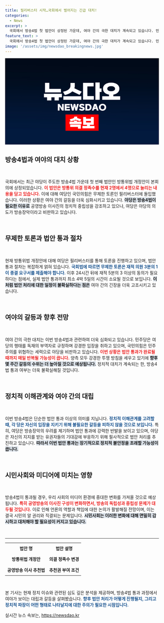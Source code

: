 ```yaml
---
title: 필리버스터 시작…국회에서 벌어지는 긴급 대치!
categories:
  - News
excerpt: >
  국회에서 방송4법 첫 법안이 상정된 가운데, 여야 간의 극한 대치가 계속되고 있습니다. 민주당은 방송장악 방지를 주장하며 법안 처리를 밀어붙이는데 반해, 국민의힘은 무제한 토론에 돌입하며 강하게 반발하고 있어 긴장감이 감돕니다.
feature_text: >
  국회에서 방송4법 첫 법안이 상정된 가운데, 여야 간의 극한 대치가 계속되고 있습니다. 민주당은 방송장악 방지를 주장하며 법안 처리를 밀어붙이는데 반해, 국민의힘은 무제한 토론에 돌입하며 강하게 반발하고 있어 긴장감이 감돕니다.
image: '/assets/img/newsdao_breakingnews.jpg'
---
```


<p><img src="/assets/img/newsdao_breakingnews.jpg" alt="ranknews 속보" /></p>

<h2 data-ke-size="size26">방송4법과 여야의 대치 상황</h2>

<p data-ke-size="size16">&nbsp;</p>

<p>국회에서는 최근 야당이 주도한 방송4법 가운데 첫 번째 법안인 방통위법 개정안이 본회의에 상정되었습니다. <b><span style="color: #ee2323;">이 법안은 방통위 의결 정족수를 현재 2명에서 4명으로 늘리는 내용을 담고 있습니다.</span></b> 이에 대해 여당인 국민의힘은 무제한 토론인 필리버스터에 돌입했습니다. 이러한 상황은 여야 간의 갈등을 더욱 심화시키고 있습니다. <b><span style="background-color: #21538527;">야당은 방송4법이 필요한 이유로</span></b> 공영방송 이사진의 정치적 중립성을 강조하고 있으나, 여당은 야당의 의도가 방송장악이라고 비판하고 있습니다.</p>

<p data-ke-size="size16">&nbsp;</p>

<h2 data-ke-size="size26">무제한 토론과 법안 통과 절차</h2>

<p data-ke-size="size16">&nbsp;</p>

<p>현재 방통위법 개정안에 대해 여당은 필리버스터를 통해 토론을 진행하고 있으며, 법안 통과 절차는 복잡하게 얽혀 있습니다. <b><span style="color: #1a5490;">국회법에 따르면 무제한 토론은 재적 의원 3분의 1이 종결 요구서를 제출해야 합니다.</span></b> 이후 24시간 뒤에 재적 5분의 3 이상의 동의가 필요하다는 점에서, 실제 법안 통과까지 최소 4박 5일의 시간이 소요될 것으로 보입니다. <b><span style="background-color: #21538527;">이처럼 법안 처리에 대한 일정이 불확실하다는 점은</span></b> 여야 간의 긴장을 더욱 고조시키고 있습니다.</p>

<p data-ke-size="size16">&nbsp;</p>

<h2 data-ke-size="size26">여야의 갈등과 향후 전망</h2>

<p data-ke-size="size16">&nbsp;</p>

<p>여야 간의 극한 대치는 이번 방송4법과 관련하여 더욱 심화되고 있습니다. 민주당은 여당의 행태를 독재의 부역자로 규정하며 강경한 입장을 취하고 있으며, 국민의힘은 민주주의를 위협하는 세력으로 야당을 비판하고 있습니다. <b><span style="color: #ee2323;">이번 상황은 법안 통과가 완료될 때까지 매일 반복될 가능성이 큽니다.</span></b> 양측 모두 강경한 투쟁 방침을 세우고 있기에 <b><span style="background-color: #21538527;">향후 몇 주간 갈등의 수위는 더 높아질 것으로 예상됩니다.</span></b> 정치적 대치가 계속되는 한, 방송4법 통과 여부는 더욱 불확실해질 것입니다.</p>

<p data-ke-size="size16">&nbsp;</p>

<h2 data-ke-size="size26">정치적 이해관계와 여야 간의 대립</h2>

<p data-ke-size="size16">&nbsp;</p>

<p>이번 방송4법은 단순한 법안 통과 이상의 의미를 지닙니다. <b><span style="color: #1a5490;">정치적 이해관계를 고려할 때, 각 당은 자신의 입장을 지키기 위해 불필요한 갈등을 피하지 않을 것으로 보입니다.</span></b> 특히, 여당은 방송장악의 우려를 제기하며 법안 통과에 강력한 반발을 보이고 있으며, 야당은 자신의 지지를 받는 유권자들의 기대감에 부응하기 위해 필사적으로 법안 처리를 추진하고 있습니다. <b><span style="background-color: #21538527;">따라서 이번 법안 통과는 장기적으로 정치적 불안정을 초래할 가능성이 큽니다.</span></b></p>

<p data-ke-size="size16">&nbsp;</p>

<h2 data-ke-size="size26">시민사회와 미디어에 미치는 영향</h2>

<p data-ke-size="size16">&nbsp;</p>

<p>방송4법이 통과될 경우, 우리 사회의 미디어 환경에 중대한 변화를 가져올 것으로 예상됩니다. <b><span style="color: #ee2323;">특히 공영방송의 이사진 구성이 변화하면서, 방송의 독립성과 중립성 문제가 대두될 것입니다.</span></b> 이로 인해 언론의 역할과 책임에 대한 논의가 활발해질 전망이며, 이는 결국 시민의 알 권리와 직결되는 문제입니다. <b><span style="background-color: #21538527;">시민사회는 이러한 변화에 대해 면밀히 감시하고 대처해야 할 필요성이 커지고 있습니다.</span></b></p>

<p data-ke-size="size16">&nbsp;</p>

<hr />

<table style="width: 100%;">
  <tr>
    <td style="text-align: center; height: 30px;"><b>법안 명</b></td>
    <td style="text-align: center; height: 30px;"><b>법안 설명</b></td>
  </tr>
  <tr>
    <td style="text-align: center; height: 30px;"><b>방통위법 개정안</b></td>
    <td style="text-align: center; height: 30px;"><b>의결 정족수 변경</b></td>
  </tr>
  <tr>
    <td style="text-align: center; height: 30px;"><b>공영방송 이사 추천법</b></td>
    <td style="text-align: center; height: 30px;"><b>추천권 부여 조건</b></td>
  </tr>
</table>

<p data-ke-size="size16">&nbsp;</p> 

<p>본 기사는 현재 정치 이슈와 관련된 심도 깊은 분석을 제공하며, 방송4법 통과 과정에서 여야가 보이는 대립과 갈등을 살펴봤습니다. <b><span style="color: #1a5490;">향후 법안 처리가 어떻게 진행될지, 그리고 정치적 파장이 어떤 형태로 나타날지에 대한 주의가 필요한 시점입니다.</span></b></p>
실시간 뉴스 속보는, <a href="https://newsdao.kr" rel="dofollow">https://newsdao.kr</a>


